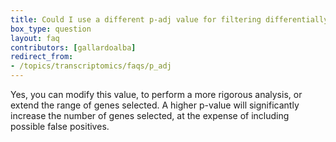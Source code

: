 ```yaml
---
title: Could I use a different p-adj value for filtering differentially expressed genes?
box_type: question
layout: faq
contributors: [gallardoalba]
redirect_from:
- /topics/transcriptomics/faqs/p_adj
---
```


Yes, you can modify this value, to perform a more rigorous analysis, or extend the range of genes selected. A higher p-value will significantly increase the number of genes selected, at the expense of including possible false positives.

